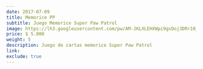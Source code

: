 ```yaml
---
date: 2017-07-09
title: Memorice PP
subtitle: Juego Memorice Super Paw Patrol
image: https://lh3.googleusercontent.com/pw/AM-JKLXLEHXWpi9gsDoj3DRr10_DY7CNCOPcmGzmyyJt3LzaxFQY3lXzb_Cht8pymN3FoBpzSbhMIpaKMhkAorOhWD5gEaOXEIPlsSR6DyAN428r1e2VONOYDVDSamrXRs4gpjBh3-yt9egH3rkwQAplJ15oJQ=w465-h621-no?authuser=0
price: $ 5.000
weight: 5
description: Juego de cartas memorice Super Paw Patrol
link: 
exclude: true
---
```


